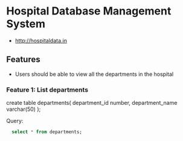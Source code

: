 # Hospital Database Management System

* http://hospitaldata.in

## Features

* Users should be able to view all the departments in the hospital

### Feature 1: List departments

create table departments(
  department_id number,
  department_name varchar(50)
  );

  
Query:
```sql
  select * from departments;
```
